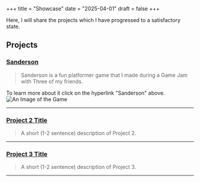 +++
title = "Showcase"
date = "2025-04-01"
draft = false
+++

Here, I will share the projects which I have progressed to a satisfactory state.

## Projects

### [Sanderson](projects/project-1.md)
> Sanderson is a fun platformer game that I made during a Game Jam with Three of my friends. 

To learn more about it click on the hyperlink "Sanderson" above.
![An Image of the Game](/images/sanderson.png "Sanderson")

---

### [Project 2 Title](project-2.md)
> A short (1-2 sentence) description of Project 2.

---

### [Project 3 Title](project-3.md)
> A short (1-2 sentence) description of Project 3.

---